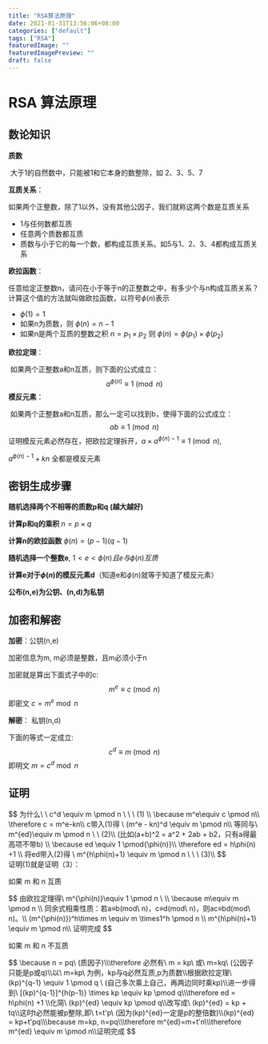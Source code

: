 ```yaml
---
title: "RSA算法原理"
date: 2021-01-31T13:56:06+08:00
categories: ["default"]
tags: ["RSA"]
featuredImage: ""
featuredImagePreview: ""
draft: false
---
```


# RSA 算法原理

## 数论知识

**质数**

​	大于1的自然数中，只能被1和它本身的数整除，如 2、3、5、7

**互质关系**：

​	如果两个正整数，除了1以外，没有其他公因子，我们就称这两个数是互质关系

* 1与任何数都互质
* 任意两个质数都互质
* 质数与小于它的每一个数，都构成互质关系。如5与1、2、3、4都构成互质关系

**欧拉函数**：

​	任意给定正整数n，请问在小于等于n的正整数之中，有多少个与n构成互质关系？计算这个值的方法就叫做欧拉函数，以符号$\phi(n)$表示

* $\phi(1)=1$
* 如果n为质数，则 $\phi(n)=n-1$
* 如果n是两个互质的整数之积 $n=p_1\times p_2$ 则 $\phi(n)=\phi(p_1)\times \phi(p_2)$

**欧拉定理**：

​	如果两个正整数a和n互质，则下面的公式成立：
$$
a^{\phi(n)} \equiv 1 \pmod n
$$
**模反元素**：

​	如果两个正整数a和n互质，那么一定可以找到b，使得下面的公式成立：
$$
ab\equiv1\pmod n
$$
​	证明模反元素必然存在，把欧拉定理拆开，$a\times a^{\phi(n)-1} \equiv 1 \pmod n$,  

$a^{\phi(n)-1} + kn$ 全都是模反元素

## 密钥生成步骤

**随机选择两个不相等的质数p和q (越大越好)**

**计算p和q的乘积** $n=p\times q$ 

**计算n的欧拉函数** $\phi(n)=(p-1)(q-1)$

**随机选择一个整数e**, $1<e<\phi(n) 且 e与\phi(n)互质$

**计算e对于$\phi(n)$的模反元素d**（知道e和$\phi(n)$就等于知道了模反元素）



**公布(n,e)为公钥、(n,d)为私钥**

## 加密和解密

**加密**：公钥(n,e)

加密信息为m, m必须是整数，且m必须小于n

加密就是算出下面式子中的c:
$$
m^e\equiv c \pmod n
$$
即密文 $c=m^e\bmod n$

**解密**： 私钥(n,d)

下面的等式一定成立:
$$
c^d \equiv m \pmod n
$$
即明文 $m = c^d\bmod n$



## 证明
<div>
$$
为什么\ \ c^d \equiv m \pmod n \ \ \ (1) \\ 
\because m^e\equiv c \pmod n\\
\therefore c = m^e-kn\\
c带入(1)得 \ (m^e - kn)^d \equiv m \pmod n\\
等同与\ m^{ed}\equiv m \pmod n \ \ (2)\\
(比如(a+b)^2 = a^2 + 2ab + b2，只有a得最高项不带b) \\
\because ed \equiv 1 \pmod{\phi(n)}\\
\therefore ed = h\phi(n) +1 \\
将ed带入(2)得 \ m^{h\phi(n)+1} \equiv m \pmod n \ \ \ (3)\\
$$
</div>
证明(1)就是证明（3）：

如果 m 和 n 互质

<div>
$$
由欧拉定理得\ m^{\phi(n)}\equiv 1 \pmod n \ \\
\because m\equiv m \pmod n \\
同余式相乘性质：若a≡b(mod\ n)，c≡d(mod\ n)，则ac≡bd(mod\ n)。\\
(m^{\phi(n)})^h\times m \equiv m \times1^h \pmod n \\
m^{h\phi(n)+1} \equiv m \pmod n\\
证明完成
$$
</div>

如果 m 和 n 不互质

<div>
$$
\because n = pq\ (质因子)\\\therefore 必然有\ m = kp\ 或\ m=kq\ (公因子只能是p或q)\\以\ m=kp\ 为例，kp与q必然互质,p为质数\\根据欧拉定理\ (kp)^{q-1} \equiv 1 \pmod q \ (自己多次乘上自己，再两边同时乘kp)\\进一步得到\ [(kp)^{q-1}]^{h(p-1)} \times kp \equiv kp \pmod q\\\therefore ed = h\phi(n) +1 \\化简\ (kp)^{ed} \equiv kp \pmod q\\改写成\ (kp)^{ed} = kp + tq\\这时t必然能被p整除,即\ t=t'p\ (因为(kp)^{ed}一定是p的整倍数)\\(kp)^{ed} = kp+t'pq\\\because m=kp, n=pq\\\therefore m^{ed}=m+t'n\\\therefore m^{ed} \equiv m \pmod n\\证明完成
$$
</div>
